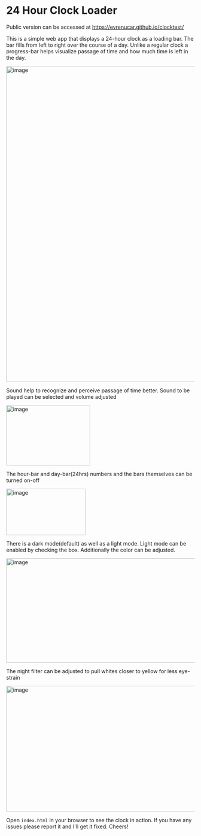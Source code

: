 # 24 Hour Clock Loader

Public version can be accessed at https://evrenucar.github.io/clocktest/

This is a simple web app that displays a 24-hour clock as a loading bar. The bar fills from left to right over the course of a day. 
Unlike a regular clock a progress-bar helps visualize passage of time and how much time is left in the day.

<img width="1824" height="844" alt="image" src="https://github.com/user-attachments/assets/3a315a70-2936-4a7c-baf7-ffc261ab70e5" />



Sound help to recognize and perceive passage of time better. Sound to be played can be selected and volume adjusted

<img width="224" height="161" alt="image" src="https://github.com/user-attachments/assets/e7afdc6b-588e-4fbd-a4f3-7eefe93173de" />



The hour-bar and day-bar(24hrs) numbers and the bars themselves can be turned on-off

<img width="212" height="124" alt="image" src="https://github.com/user-attachments/assets/7f49e1e9-5107-4e60-8dff-73f5efd09f1a" />



There is a dark mode(default) as well as a light mode. Light mode can be enabled by checking the box. Additionally the color can be adjusted.

<img width="684" height="279" alt="image" src="https://github.com/user-attachments/assets/d3ae21be-5ef1-4808-8bb7-dc195b0315ab" />



The night filter can be adjusted to pull whites closer to yellow for less eye-strain

<img width="591" height="336" alt="image" src="https://github.com/user-attachments/assets/c4cb4e7b-2b65-44c5-b788-14d769ab54e4" />


Open `index.html` in your browser to see the clock in action. If you have any issues please report it and I'll get it fixed. Cheers!

